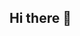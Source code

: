 ## Hi there 👋

<!--
**chemist41/Chemist41** is a ✨ _special_ ✨ repository because its `README.md` (this file) appears on your GitHub profile.

Меня зовут Алексей

1. У меня Средние специальное образование

2. Дополнительное образование Python-разработчик (Курс который я на данный момент прохожу)

3. Опыта работы очень мало в основном фриланс

4. Немного о себе после получение диплома я пошёл работать на завод по профессии машинист крана после чего получил повышение и стал мастером по ремонту кранового оборудования в момент работы решил поменять сферу деятельности и стать программистом выбрал для себя более 
   понятный и лёгкий язык программирования под названием Python. На данный момент работаю на заводе мастером параллельно с работой прохожу курсы Python-разработчик и Профессиональная переподготовка по направлению разработчик нейросетей
   
5. Ключевые навыки это целеустремленность, желание развиваться, исполнительность, не боюсь брать ответственность, умение брать ответственность и стремление обучаться, владение базовыми навыками Python
